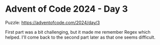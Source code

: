 # Advent of Code 2024 - Day 3

Puzzle:
https://adventofcode.com/2024/day/3

First part was a bit challenging, but it made me remember Regex which helped. I'll come back to the second part later as that one seems difficult.
